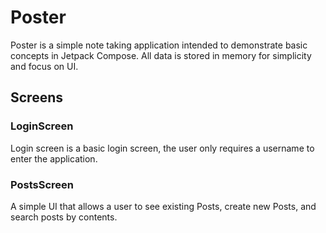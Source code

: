 # Poster
Poster is a simple note taking application intended to demonstrate basic concepts in 
Jetpack Compose. All data is stored in memory for simplicity and focus on UI.

## Screens

### LoginScreen
Login screen is a basic login screen, the user only requires a username to enter the application.

### PostsScreen
A simple UI that allows a user to see existing Posts, create new Posts, and search posts by contents. 